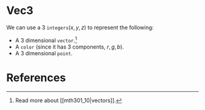 # Vec3

We can use a 3 `integers`($x, y, z$) to represent the following:

- A 3 dimensional `vector`.[^1]
- A `color` (since it has 3 components, $r, g, b$).
- A 3 dimensional `point`.

# References

[^1]: Read more about [[mth301_10|vectors]].